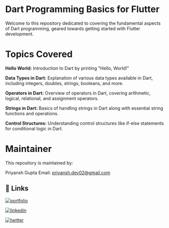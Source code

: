 # Dart Programming Basics for Flutter

Welcome to this repository dedicated to covering the fundamental aspects of Dart programming, geared towards getting started with Flutter development.

# Topics Covered

**Hello World:**
Introduction to Dart by printing "Hello, World!"

**Data Types in Dart:**
Explanation of various data types available in Dart, including integers, doubles, strings, booleans, and more.

**Operators in Dart:**
Overview of operators in Dart, covering arithmetic, logical, relational, and assignment operators.

**Strings in Dart:**
Basics of handling strings in Dart along with essential string functions and operations.

**Control Structures:**
Understanding control structures like if-else statements for conditional logic in Dart.

# Maintainer

This repository is maintained by:

Priyansh Gupta
Email: priyansh.dev02@gmail.com

 ## 🔗 Links

[![portfolio](https://img.shields.io/badge/my_portfolio-000?style=for-the-badge&logo=ko-fi&logoColor=white)](https://guptapriyansh.tech/)

[![linkedin](https://img.shields.io/badge/linkedin-0A66C2?style=for-the-badge&logo=linkedin&logoColor=white)](https://www.linkedin.com/in/priyanshg02/)

[![twitter](https://img.shields.io/badge/twitter-1DA1F2?style=for-the-badge&logo=twitter&logoColor=white)](https://twitter.com/Priyanshg021)